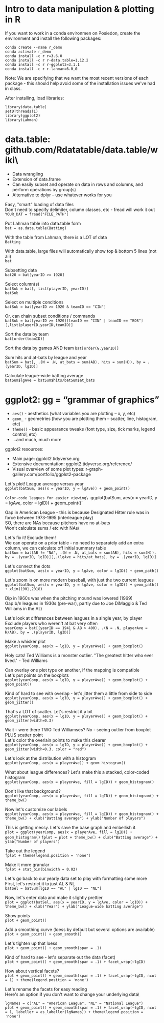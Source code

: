 # Intro to data manipulation & plotting in R

If you want to work in a conda environmen on Posiedon, create the environment and install the following packages:
```
conda create --name r_demo
conda activate r_demo
conda install -c r r=3.6.0
conda install -c r r-data.table=1.12.2
conda install -c r r-ggplot2=3.1.1
conda install -c r r-lahman=6.0_0
```
Note: We are specifying that we want the most recent versions of each package - this should help avoid some of the installation issues we've had in class.

After installing, load libraries:

```
library(data.table)
setDTthreads(1)
library(ggplot2)
library(Lahman)
```

# data.table: github.com/Rdatatable/data.table/wiki\
*  Data wrangling
*  Extension of data.frame
*  Can easily subset and operate on data in rows and columns, and perform operations by group(s)
*  Alternative to dplyr – use whatever works for you

Easy, "smart" loading of data files\
Don't need to specify delimiter, column classes, etc - fread will work it out\
`YOUR_DAT = fread("FILE_PATH")`

Put Lahman table into data.table form\
`bat = as.data.table(Batting)`

With the table from Lahman, there is a LOT of data\
`Batting`

With data.table, large files will automatically show top & bottom 5 lines (not all)\
`bat`

Subsetting data\
`bat20 = bat[yearID >= 1920]`

Select column(s)\
`batSub = bat[, list(playerID, yearID)]`\
`batSub`

Select on multiple conditions\
`batSub = bat[yearID >= 1920 & teamID == "CIN"]`

Or, can chain subset conditions / commands\
`batSub = bat[yearID >= 1920][teamID == "CIN" | teamID == "BOS"][,list(playerID,yearID,teamID)]`

Sort the data by team\
`bat[order(teamID)]`

Sort the data by games AND team
`bat[order(G,yearID)]`

Sum hits and at-bats by league and year\
`batSum = bat[, .(N = .N, at_bats = sum(AB), hits = sum(H)), by = .(yearID, lgID)]`

Calculate league-wide batting average\
`batSum$lgAve = batSum$hits/batSum$at_bats`

# ggplot2: gg = “grammar of graphics”
*  `aes()` - aesthetics (what variables you are plotting – x, y, etc)
*  `geom_` - geometries (how you are plotting them – scatter, line, histogram, etc)
*  `theme()` - basic appearance tweaks (font type, size, tick marks, legend control, etc)
*  ...and much, much more

ggplot2 resources:
*  Main page: ggplot2.tidyverse.org
*  Extensive documentation: ggplot2.tidyverse.org/reference/
*  Visual overview of some plot types: r-graph-gallery.com/portfolio/ggplot2-package

Let's plot! League average versus year\
`ggplot(batSum, aes(x = yearID, y = lgAve)) + geom_point()`

`Color-code leagues for easier viewing\
`ggplot(batSum, aes(x = yearID, y = lgAve, color = lgID)) + geom_point()`

Gap in American League - this is because Designated Hitter rule was in force between 1973-1995 (interleague play)\
SO, there are NAs because pitchers have no at-bats\
Won't calculate sums / etc with NAs\

Let's fix it! Exclude them!\
We can operate on a prior table - no need to separately add an extra column, we can calculate off initial summary table\
`batSum = bat[AB != "NA", .(N = .N, at_bats = sum(AB), hits = sum(H)), by = .(yearID, lgID)][,.(lgAve = hits/at_bats), by = .(yearID, lgID)]`

Let's connect the dots\
`ggplot(batSum, aes(x = yearID, y = lgAve, color = lgID)) + geom_path()`

Let's zoom in on more modern baseball, with just the two current leagues\
`ggplot(batSum, aes(x = yearID, y = lgAve, color = lgID)) + geom_path() + xlim(1901,2018)`

Dip in 1960s was when the pitching mound was lowered (1969)\
Gap b/n leagues in 1930s (pre-war), partly due to Joe DiMaggio & Ted Williams in the AL\

Let's look at differences between leagues in a single year, by player\
Exclude players who weren't at bat very often\
`yearComp = bat[(yearID == 1941 & AB > 400), .(N = .N, playerAve = H/AB), by = .(playerID, lgID)]`

Make a whisker plot\
`ggplot(yearComp, aes(x = lgID, y = playerAve)) + geom_boxplot()`

Holy cats! Ted Williams is a monster outlier. "The greatest hitter who ever lived." - Ted Williams

Can overlay one plot type on another, if the mapping is compatible\
Let's put points on the boxplots\
`ggplot(yearComp, aes(x = lgID, y = playerAve)) + geom_boxplot() + geom_point()`

Kind of hard to see with overlap - let's jitter them a little from side to side\
`ggplot(yearComp, aes(x = lgID, y = playerAve)) + geom_boxplot() + geom_jitter()`

That's a LOT of scatter. Let's restrict it a bit\
`ggplot(yearComp, aes(x = lgID, y = playerAve)) + geom_boxplot() + geom_jitter(width=0.3)`

Wait - were there TWO Ted Williamses? No - seeing outlier from boxplot PLUS scatter point\
Let's color the overlain points to make this clearer\
`ggplot(yearComp, aes(x = lgID, y = playerAve)) + geom_boxplot() + geom_jitter(width=0.3, color = "red")`

Let's look at the distribution with a histogram\
`ggplot(yearComp, aes(x = playerAve)) + geom_histogram()`

What about league differences? Let's make this a stacked, color-coded histogram\
`ggplot(yearComp, aes(x = playerAve, fill = lgID)) + geom_histogram()`

Don't like that background?\
`ggplot(yearComp, aes(x = playerAve, fill = lgID)) + geom_histogram() + theme_bw()`

Now let's customize our labels\
`ggplot(yearComp, aes(x = playerAve, fill = lgID)) + geom_histogram() + theme_bw() + xlab("Batting average") + ylab("Number of players")`

This is getting messy. Let's save the base graph and embellish it.\
`plot = ggplot(yearComp, aes(x = playerAve, fill = lgID)) + geom_histogram()`
`fplot = plot + theme_bw() + xlab("Batting average") + ylab("Number of players")`

Take out the legend\
`fplot + theme(legend.position = 'none')`

Make it more granular\
`fplot + stat_bin(binwidth = 0.02)`

Let's go back to our yearly data set to play with formatting some more\
First, let's restrict it to just AL & NL\
`batSel = batSum[lgID == "AL" | lgID == "NL"]`

Now, let's enter data and make it slightly prettier\
`plot = ggplot(batSel, aes(x = yearID, y = lgAve, color = lgID)) + theme_bw() + xlab("Year") + ylab("League-wide batting average")`

Show points\
`plot + geom_point()`

Add a smoothing curve (loess by default but several options are available)\
`plot + geom_point() + geom_smooth()`

Let's tighten up that loess\
`plot + geom_point() + geom_smooth(span = .1)`

Kind of hard to see - let's separate out the data (facet)\
`plot + geom_point() + geom_smooth(span = .1) + facet_wrap(~lgID)`

How about vertical facets?\
`plot + geom_point() + geom_smooth(span = .1) + facet_wrap(~lgID, ncol = 1) + theme(legend.position = 'none')`

Let's rename the facets for easy reading\
Here's an option if you don't want to change your underlying data\
```
lgNames = c("AL" = "American League", "NL" = "National League")
plot + geom_point() + geom_smooth(span = .1) + facet_wrap(~lgID, ncol = 1, labeller = as_labeller(lgNames)) + theme(legend.position = 'none')
```
